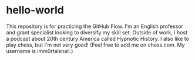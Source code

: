 # hello-world
This repository is for practicing the GitHub Flow.
I'm an English professor and grant specialist looking to diversify my skill set. Outside of work, I host a podcast about 20th century America called Hypnotic History. I also like to play chess, but I'm not very good! (Feel free to add me on chess.com. My username is imm0rtalsnail.) 

